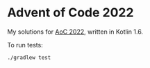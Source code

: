 # Advent of Code 2022

My solutions for [AoC 2022](https://adventofcode.com/), written in Kotlin 1.6.

To run tests:
```shell
./gradlew test 
```
